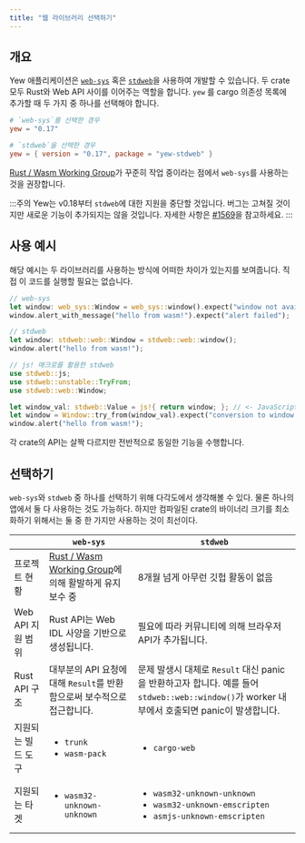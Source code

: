 ```yaml
---
title: "웹 라이브러리 선택하기"
---
```


## 개요

Yew 애플리케이션은 [`web-sys`](https://docs.rs/web-sys) 혹은 [`stdweb`](https://docs.rs/stdweb)을 사용하여 개발할 수 있습니다. 두 crate 모두 Rust와 Web API 사이를 이어주는 역할을 합니다. `yew` 를 cargo 의존성 목록에 추가할 때 두 가지 중 하나를 선택해야 합니다.

```toml
# `web-sys`를 선택한 경우
yew = "0.17"

# `stdweb`을 선택한 경우
yew = { version = "0.17", package = "yew-stdweb" }
```

[Rust / Wasm Working Group](https://rustwasm.github.io/)가 꾸준히 작업 중이라는 점에서 `web-sys`를 사용하는 것을 권장합니다.

:::주의
Yew는 v0.18부터 `stdweb`에 대한 지원을 중단할 것입니다. 버그는 고쳐질 것이지만 새로운 기능이 추가되지는 않을 것입니다. 자세한 사항은 [#1569](https://github.com/yewstack/yew/issues/1569)을 참고하세요.
:::

## 사용 예시

해당 예시는 두 라이브러리를 사용하는 방식에 어떠한 차이가 있는지를 보여줍니다. 직접 이 코드를 실행할 필요는 없습니다.

```rust
// web-sys
let window: web_sys::Window = web_sys::window().expect("window not available");
window.alert_with_message("hello from wasm!").expect("alert failed");

// stdweb
let window: stdweb::web::Window = stdweb::web::window();
window.alert("hello from wasm!");

// js! 매크로를 활용한 stdweb
use stdweb::js;
use stdweb::unstable::TryFrom;
use stdweb::web::Window;

let window_val: stdweb::Value = js!{ return window; }; // <- JavaScript 문법 포함!
let window = Window::try_from(window_val).expect("conversion to window failed");
window.alert("hello from wasm!");
```

각 crate의 API는 살짝 다르지만 전반적으로 동일한 기능을 수행합니다.

## 선택하기

`web-sys`와 `stdweb` 중 하나를 선택하기 위해 다각도에서 생각해볼 수 있다. 물론 하나의 앱에서 둘 다 사용하는 것도 가능하다. 하지만 컴파일된 crate의 바이너리 크기를 최소화하기 위해서는 둘 중 한 가지만 사용하는 것이 최선이다.

<table>
  <thead>
    <tr>
      <th style={{ textAlign: "left" }}></th>
      <th style={{ textAlign: "left" }}><code>web-sys</code>
      </th>
      <th style={{ textAlign: "left" }}><code>stdweb</code>
      </th>
    </tr>
  </thead>
  <tbody>
    <tr>
      <td style={{ textAlign: "left" }}>프로젝트 현황</td>
      <td style={{ textAlign: "left" }}><a href="https://rustwasm.github.io/">Rust / Wasm Working Group</a>에 의해 활발하게 유지보수 중</td>
      <td style={{ textAlign: "left" }}>8개월 넘게 아무런 깃헙 활동이 없음</td>
    </tr>
    <tr>
      <td style={{ textAlign: "left" }}>Web API 지원 범위</td>
      <td style={{ textAlign: "left" }}>Rust API는 Web IDL 사양을 기반으로 생성됩니다.</td>
      <td style={{ textAlign: "left" }}>필요에 따라 커뮤니티에 의해 브라우저 API가 추가됩니다.</td>
    </tr>
    <tr>
      <td style={{ textAlign: "left" }}>Rust API 구조</td>
      <td style={{ textAlign: "left" }}>대부분의 API 요청에 대해 <code>Result</code>를 반환함으로써 보수적으로 접근합니다.</td>
      <td style={{ textAlign: "left" }}>문제 발생시 대체로 <code>Result</code> 대신 panic을 반환하고자 합니다. 예를 들어 <code>stdweb::web::window()</code>가 worker 내부에서 호출되면 panic이 발생합니다.</td>
    </tr>
    <tr>
      <td style={{ textAlign: "left" }}>지원되는 빌드 도구</td>
      <td style={{ textAlign: "left" }}>
        <p></p>
        <ul>
          <li><code>trunk</code>
          </li>
          <li><code>wasm-pack</code>
          </li>
        </ul>
      </td>
      <td style={{ textAlign: "left" }}>
        <p></p>
        <ul>
          <li><code>cargo-web</code>
          </li>
        </ul>
      </td>
    </tr>
    <tr>
      <td style={{ textAlign: "left" }}>지원되는 타겟</td>
      <td style={{ textAlign: "left" }}>
        <ul>
          <li><code>wasm32-unknown-unknown</code>
          </li>
        </ul>
      </td>
      <td style={{ textAlign: "left" }}>
        <ul>
          <li><code>wasm32-unknown-unknown</code>
          </li>
          <li><code>wasm32-unknown-emscripten</code>
          </li>
          <li><code>asmjs-unknown-emscripten</code>
          </li>
        </ul>
      </td>
    </tr>
  </tbody>
</table>
